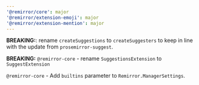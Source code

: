```yaml
---
'@remirror/core': major
'@remirror/extension-emoji': major
'@remirror/extension-mention': major
---
```


**BREAKING:**: rename `createSuggestions` to `createSuggesters` to keep in line with the update from `prosemirror-suggest`.

**BREAKING:** `@remirror-core` - rename `SuggestionsExtension` to `SuggestExtension`

`@remirror-core` - Add `builtins` parameter to `Remirror.ManagerSettings`.
